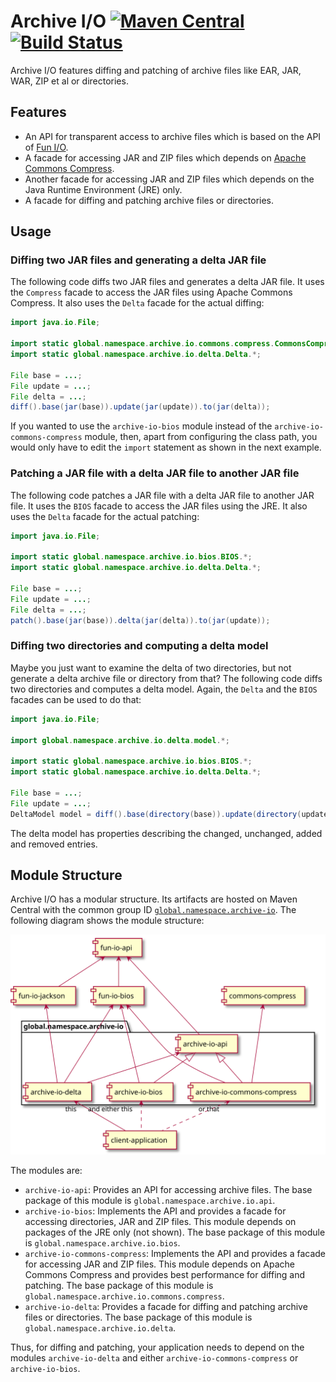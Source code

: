 # Archive I/O [![Maven Central](https://img.shields.io/maven-central/v/global.namespace.archive-io/archive-io-api.svg)](http://search.maven.org/#search%7Cga%7C1%7Cg%3A%22global.namespace.archive-io%22) [![Build Status](https://api.travis-ci.org/christian-schlichtherle/archive-io.svg)](https://travis-ci.org/christian-schlichtherle/archive-io)

Archive I/O features diffing and patching of archive files like EAR, JAR, WAR, ZIP et al or directories.

## Features

+ An API for transparent access to archive files which is based on the API of [Fun I/O].
+ A facade for accessing JAR and ZIP files which depends on [Apache Commons Compress].
+ Another facade for accessing JAR and ZIP files which depends on the Java Runtime Environment (JRE) only.
+ A facade for diffing and patching archive files or directories.

## Usage

### Diffing two JAR files and generating a delta JAR file

The following code diffs two JAR files and generates a delta JAR file.
It uses the `Compress` facade to access the JAR files using Apache Commons Compress.
It also uses the `Delta` facade for the actual diffing:

```java
import java.io.File;

import static global.namespace.archive.io.commons.compress.CommonsCompress.*;
import static global.namespace.archive.io.delta.Delta.*;

File base = ...;
File update = ...;
File delta = ...;
diff().base(jar(base)).update(jar(update)).to(jar(delta));
```

If you wanted to use the `archive-io-bios` module instead of the `archive-io-commons-compress` module, then, apart from
configuring the class path, you would only have to edit the `import` statement as shown in the next example.

### Patching a JAR file with a delta JAR file to another JAR file

The following code patches a JAR file with a delta JAR file to another JAR file.
It uses the `BIOS` facade to access the JAR files using the JRE.
It also uses the `Delta` facade for the actual patching:

```java
import java.io.File;

import static global.namespace.archive.io.bios.BIOS.*;
import static global.namespace.archive.io.delta.Delta.*;

File base = ...;
File update = ...;
File delta = ...;
patch().base(jar(base)).delta(jar(delta)).to(jar(update));
```

### Diffing two directories and computing a delta model

Maybe you just want to examine the delta of two directories, but not generate a delta archive file or directory from 
that?
The following code diffs two directories and computes a delta model.
Again, the `Delta` and the `BIOS` facades can be used to do that:

```java
import java.io.File;

import global.namespace.archive.io.delta.model.*;

import static global.namespace.archive.io.bios.BIOS.*;
import static global.namespace.archive.io.delta.Delta.*;

File base = ...;
File update = ...;
DeltaModel model = diff().base(directory(base)).update(directory(update)).toModel();
```

The delta model has properties describing the changed, unchanged, added and removed entries.

## Module Structure

Archive I/O has a modular structure.
Its artifacts are hosted on Maven Central with the common group ID 
[`global.namespace.archive-io`](http://search.maven.org/#search%7Cga%7C1%7Cglobal.namespace.archive-io).
The following diagram shows the module structure:

![Module Structure](module-structure.svg)

The modules are:

+ `archive-io-api`: Provides an API for accessing archive files.
  The base package of this module is `global.namespace.archive.io.api`.
+ `archive-io-bios`: Implements the API and provides a facade for accessing directories, JAR and ZIP files.
  This module depends on packages of the JRE only (not shown).
  The base package of this module is `global.namespace.archive.io.bios`.
+ `archive-io-commons-compress`: Implements the API and provides a facade for accessing JAR and ZIP files.
  This module depends on Apache Commons Compress and provides best performance for diffing and patching.
  The base package of this module is `global.namespace.archive.io.commons.compress`.
+ `archive-io-delta`: Provides a facade for diffing and patching archive files or directories.
  The base package of this module is `global.namespace.archive.io.delta`.

Thus, for diffing and patching, your application needs to depend on the modules `archive-io-delta` and either
`archive-io-commons-compress` or `archive-io-bios`.

[Apache Commons Compress]: https://commons.apache.org/proper/commons-compress/
[Fun I/O]: https://github.com/christian-schlichtherle/fun-io
